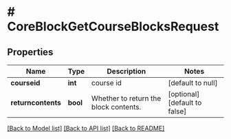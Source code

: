 # # CoreBlockGetCourseBlocksRequest

## Properties

Name | Type | Description | Notes
------------ | ------------- | ------------- | -------------
**courseid** | **int** | course id | [default to null]
**returncontents** | **bool** | Whether to return the block contents. | [optional] [default to false]

[[Back to Model list]](../../README.md#models) [[Back to API list]](../../README.md#endpoints) [[Back to README]](../../README.md)

